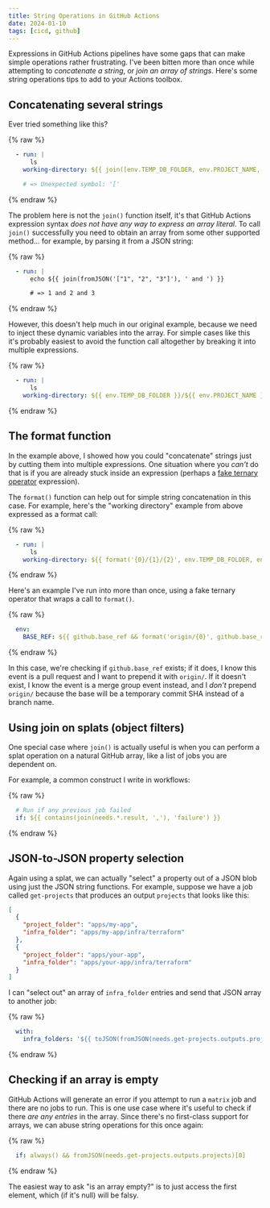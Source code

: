 ```yaml
---
title: String Operations in GitHub Actions
date: 2024-01-10
tags: [cicd, github]
---
```


Expressions in GitHub Actions pipelines have some gaps that can make simple operations rather frustrating. I've been bitten more than once while attempting to _concatenate a string_, or _join an array of strings_. Here's some string operations tips to add to your Actions toolbox.

## Concatenating several strings

Ever tried something like this?

{% raw %}
```yaml
  - run: |
      ls
    working-directory: ${{ join([env.TEMP_DB_FOLDER, env.PROJECT_NAME, 'artifacts'], '/') }}

    # => Unexpected symbol: '['
```
{% endraw %}

The problem here is not the `join()` function itself, it's that GitHub Actions expression syntax _does not have any way to express an array literal_. To call `join()` successfully you need to obtain an array from some other supported method... for example, by parsing it from a JSON string:

{% raw %}
```yaml
  - run: |
      echo ${{ join(fromJSON('["1", "2", "3"]'), ' and ') }}

      # => 1 and 2 and 3
```
{% endraw %}

However, this doesn't help much in our original example, because we need to inject these dynamic variables into the array. For simple cases like this it's probably easiest to avoid the function call altogether by breaking it into multiple expressions.

{% raw %}
```yaml
  - run: |
      ls
    working-directory: ${{ env.TEMP_DB_FOLDER }}/${{ env.PROJECT_NAME }}/artifacts
```
{% endraw %}

## The format function

In the example above, I showed how you could "concatenate" strings just by cutting them into multiple expressions. One situation where you _can't_ do that is if you are already stuck inside an expression (perhaps a [fake ternary operator](/posts/github-actions-ternary-operator) expression).

The `format()` function can help out for simple string concatenation in this case. For example, here's the "working directory" example from above expressed as a format call:

{% raw %}
```yaml
  - run: |
      ls
    working-directory: ${{ format('{0}/{1}/{2}', env.TEMP_DB_FOLDER, env.PROJECT_NAME, 'artifacts') }}
```
{% endraw %}

Here's an example I've run into more than once, using a fake ternary operator that wraps a call to `format()`.

{% raw %}
```yaml
  env:
    BASE_REF: ${{ github.base_ref && format('origin/{0}', github.base_ref) || github.event.merge_group.base_sha }}
```
{% endraw %}

In this case, we're checking if `github.base_ref` exists; if it does, I know this event is a pull request and I want to prepend it with `origin/`. If it doesn't exist, I know the event is a merge group event instead, and I _don't_ prepend `origin/` because the base will be a temporary commit SHA instead of a branch name.

## Using join on splats (object filters)

One special case where `join()` is actually useful is when you can perform a splat operation on a natural GitHub array, like a list of jobs you are dependent on.

For example, a common construct I write in workflows:

{% raw %}
```yaml
  # Run if any previous job failed
  if: ${{ contains(join(needs.*.result, ','), 'failure') }}
```
{% endraw %}

## JSON-to-JSON property selection

Again using a splat, we can actually "select" a property out of a JSON blob using just the JSON string functions. For example, suppose we have a job called `get-projects` that produces an output `projects` that looks like this:

```json
[
  {
    "project_folder": "apps/my-app",
    "infra_folder": "apps/my-app/infra/terraform"
  },
  {
    "project_folder": "apps/your-app",
    "infra_folder": "apps/your-app/infra/terraform"
  }
]
```

I can "select out" an array of `infra_folder` entries and send that JSON array to another job:

{% raw %}
```yaml
  with:
    infra_folders: '${{ toJSON(fromJSON(needs.get-projects.outputs.projects).*.infra_folder) }}'
```
{% endraw %}

## Checking if an array is empty

GitHub Actions will generate an error if you attempt to run a `matrix` job and there are no jobs to run. This is one use case where it's useful to check if there _are any entries_ in the array. Since there's no first-class support for arrays, we can abuse string operations for this once again:

{% raw %}
```yaml
  if: always() && fromJSON(needs.get-projects.outputs.projects)[0]
```
{% endraw %}

The easiest way to ask "is an array empty?" is to just access the first element, which (if it's null) will be falsy.
